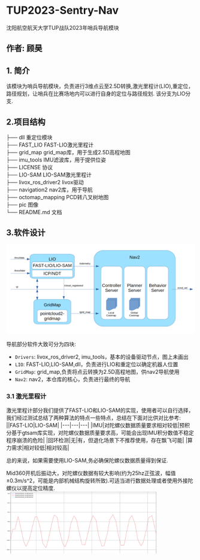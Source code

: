 # TUP2023-Sentry-Nav
沈阳航空航天大学TUP战队2023年哨兵导航模块

## 作者: 顾昊
## 1. 简介
该模块为哨兵导航模块，负责进行3维点云至2.5D转换,激光里程计(LIO),重定位，路径规划，让哨兵在比赛场地内可以进行自身的定位与路径规划.
该分支为LIO分支.

## 2.项目结构
├── dll  重定位模块  
├── FAST_LIO  FAST-LIO激光里程计  
├── grid_map  grid_map库，用于生成2.5D高程地图  
├── imu_tools  IMU滤波库，用于提供位姿  
├── LICENSE  协议   
├── LIO-SAM  LIO-SAM激光里程计  
├── livox_ros_driver2  livox驱动  
├── navigation2  nav2库，用于导航  
├── octomap_mapping PCD转八叉树地图    
├── pic  图像  
└── README.md  文档    

## 3.软件设计
<img src="pic/nav_arch.png">

导航部分软件大致可分为四块:
- `Drivers`: livox_ros_driver2, imu_tools，基本的设备驱动节点，图上未画出
- `LIO`: FAST-LIO,LIO-SAM,dll，负责进行LIO和重定位以确定机器人位置
- `GridMap`: grid_map,负责将点云转换为2.5D高程地图，供nav2导航使用
- `Nav2`: nav2，本仓库的核心，负责进行最终的导航

### 3.1 激光里程计
激光里程计部分我们提供了FAST-LIO和LIO-SAM的实现，使用者可以自行选择，我们经过测试总结了两种算法的特点一些特点，总结在下面对比供对比参考:
||FAST-LIO|LIO-SAM|
|---|---|---|
|IMU|对陀螺仪数据质量要求相对较低|预积分基于gtsam库实现，对陀螺仪数据质量要求高，可能会出现IMU积分数值不稳定程序崩溃的危险|
|回环检测|无|有，但退化场景下不推荐使用，存在飘飞可能|
|算力需求|相对较低|相对较高|

总的来说，如果需要使用LIO-SAM,务必确保陀螺仪数据质量得到保证.

Mid360开机后振动大，对陀螺仪数据有较大影响(约为25hz正弦波，幅值±0.3m/s^2，可能是内部机械结构旋转所致).可适当进行数据处理或者使用外接陀螺仪以提高定位精度.
<img src="pic/imu_noise.png" width="80%" height="80%" />

